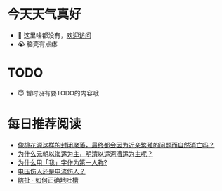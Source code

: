 # 今天天气真好
- 👋 这里啥都没有，[欢迎访问](https://zhangfeng-ola.github.io/)
- 😭 脑壳有点疼
<!---
- 👀 I’m interested in ...
- 🌱 I’m currently learning ...
- 💞️ I’m looking to collaborate on ...
- 📫 How to reach me ...
- 😇 I'm doing something ...

--->

# TODO 
- 😇 暂时没有要TODO的内容哦

<!---
zhangfeng-ola/zhangfeng-ola is a ✨ special ✨ repository because its `README.md` (this file) appears on your GitHub profile.
You can click the Preview link to take a look at your changes.
--->

# 每日推荐阅读
<!-- BLOG-POST-LIST:START -->
- [像桃花源这样的封闭聚落，最终都会因为近亲繁殖的问题而自然消亡吗？](https://daily.zhihu.com/story/9763125)
- [为什么元朝以海运为主，明清以运河漕运为主呢？](https://daily.zhihu.com/story/9763134)
- [为什么用「我」字作为第一人称?](https://daily.zhihu.com/story/9763140)
- [电压伤人还是电流伤人？](https://daily.zhihu.com/story/9763148)
- [瞎扯 · 如何正确地吐槽](https://daily.zhihu.com/story/9763079)
<!-- BLOG-POST-LIST:END -->
